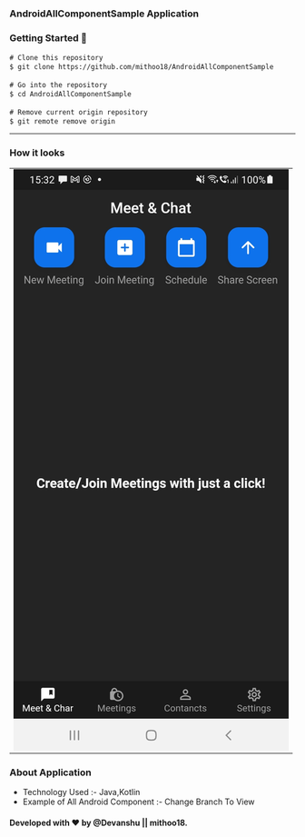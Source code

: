 ### AndroidAllComponentSample  Application

### Getting Started 🚀

```
# Clone this repository
$ git clone https://github.com/mithoo18/AndroidAllComponentSample

# Go into the repository
$ cd AndroidAllComponentSample

# Remove current origin repository
$ git remote remove origin
```

---


### How it looks 
<table>
<tr>
  <td><img align="left" src="https://github.com/mithoo18/zoom_clone/blob/master/gitImg/1.jpg" alt="Home Screen" /></td>
</tr>
</table>

### About Application

- Technology Used :- Java,Kotlin
- Example of All Android Component :- Change Branch To View 


#### Developed with ❤ by @Devanshu || mithoo18.

